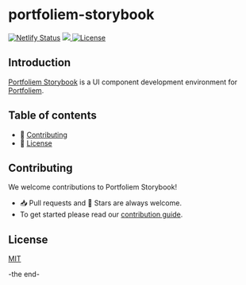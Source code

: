 # portfoliem-storybook

[![Netlify Status](https://api.netlify.com/api/v1/badges/4d16eafc-fc2f-4f39-a798-6fea42081808/deploy-status)](https://app.netlify.com/sites/inspiring-hamilton-de4b5e/deploys)
<a href="https://www.figma.com/file/LvHJEofmAi22VTji4MVEWy/Portfoliem?node-id=0%3A1">
    <img src="https://img.shields.io/badge/Figma-link-red?style=flat&logo=figma">
</a>
<a href="https://github.com/chidoriashi1990/portfoliem-storybook/blob/master/LICENSE">
    <img src="https://img.shields.io/badge/license-MIT-green?style=flat" alt="License" />
</a>

## Introduction
[Portfoliem Storybook](https://inspiring-hamilton-de4b5e.netlify.app/) is a UI component development environment for [Portfoliem](https://github.com/chidoriashi1990/portfoliem).

## Table of contents
- 👏 [Contributing](#contributing)
- 📝 [License](#license)

## Contributing
We welcome contributions to Portfoliem Storybook!
- 📥 Pull requests and 🌟 Stars are always welcome.
- To get started please read our [contribution guide](CONTRIBUTING.md).

## License
[MIT](https://github.com/chidoriashi1990/portfoliem-storybook/blob/master/LICENSE)

-the end-
